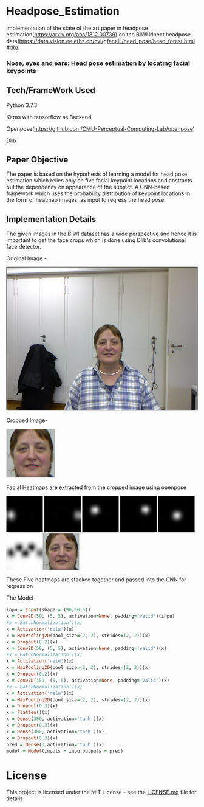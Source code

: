 # Headpose_Estimation

Implementation of the state of the art paper in headpose estimation(https://arxiv.org/abs/1812.00739) on the BIWI kinect headpose data(https://data.vision.ee.ethz.ch/cvl/gfanelli/head_pose/head_forest.html#db).

### Nose, eyes and ears: Head pose estimation by locating facial keypoints

## Tech/FrameWork Used

Python 3.7.3

Keras with tensorflow as Backend

Openpose(https://github.com/CMU-Perceptual-Computing-Lab/openpose)

Dlib


## Paper Objective

The paper is based on the hypothesis of learning a model for head pose estimation which relies only on five facial keypoint locations and abstracts out the dependency on appearance of the subject. A  CNN-based  framework  which  uses  the  probability  distribution  of  keypoint  locations  in  the  form  of heatmap images, as input to regress the head pose.

## Implementation Details
The given images in the BIWI dataset has a wide perspective and hence it is important to get the face crops which is done using Dlib's convolutional face detector.</br>
  
Original Image - 

<img src="https://github.com/Arnav0400/Headpose_Estimation/blob/master/image%20(1).png"
     alt="Original Image"
      />
      
Cropped Image-

<img src="https://github.com/Arnav0400/Headpose_Estimation/blob/master/crop.png"
     alt="Original Image"
     width="128" height="128" class="center" />
     
Facial Heatmaps are extracted from the cropped image using openpose 

![Right Ear](https://github.com/Arnav0400/Headpose_Estimation/blob/master/Rear.png "Right Ear") ![Left Ear](https://github.com/Arnav0400/Headpose_Estimation/blob/master/Lear.png "Left Ear") ![Right Eye](https://github.com/Arnav0400/Headpose_Estimation/blob/master/Reye.png "Right Eye") ![Left Eye](https://github.com/Arnav0400/Headpose_Estimation/blob/master/Leye.png "Left Eye") ![Nose](https://github.com/Arnav0400/Headpose_Estimation/blob/master/nose.png "Nose") ![Background](https://github.com/Arnav0400/Headpose_Estimation/blob/master/bkg.png "Background")<img src="https://github.com/Arnav0400/Headpose_Estimation/blob/master/crop.png"
     alt="Original Image"
     width="96" height="96" class="center" />

These Five heatmaps are stacked together and passed into the CNN for regression  

The Model-  
```ruby
inpu = Input(shape = (96,96,5))
x = Conv2D(50, (5, 5), activation=None, padding='valid')(inpu)
#x = BatchNormalization()(x)
x = Activation('relu')(x)
x = MaxPooling2D(pool_size=(2, 2), strides=(2, 2))(x)
x = Dropout(0.2)(x)
x = Conv2D(50, (5, 5), activation=None, padding='valid')(x)
#x = BatchNormalization()(x)
x = Activation('relu')(x)
x = MaxPooling2D(pool_size=(2, 2), strides=(2, 2))(x)
x = Dropout(0.2)(x)
x = Conv2D(150, (5, 5), activation=None, padding='valid')(x)
#x = BatchNormalization()(x)
x = Activation('relu')(x)
x = MaxPooling2D(pool_size=(2, 2), strides=(2, 2))(x)
x = Dropout(0.3)(x)
x = Flatten()(x)
x = Dense(300, activation='tanh')(x)
x = Dropout(0.3)(x)
x = Dense(300, activation='tanh')(x)
x = Dropout(0.3)(x)
pred = Dense(3,activation='tanh')(x)
model = Model(inputs = inpu,outputs = pred)
```




# License

This project is licensed under the MIT License - see the [LICENSE.md](LICENSE.md) file for details
